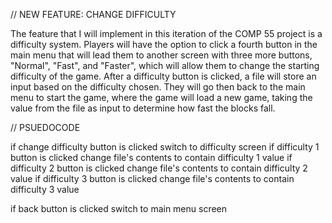 // NEW FEATURE: CHANGE DIFFICULTY

The feature that I will implement in this iteration of the COMP 55 project is a difficulty system. Players will have the option to click a fourth button in the main menu that will lead them to another screen with three more buttons, "Normal", "Fast", and "Faster", which will allow them to change the starting difficulty of the game. After a difficulty button is clicked, a file will store an input based on the difficulty chosen. They will go then back to the main menu to start the game, where the game will load a new game, taking the value from the file as input to determine how fast the blocks fall.

// PSUEDOCODE

if change difficulty button is clicked
switch to difficulty screen
if difficulty 1 button is clicked
    change file's contents to contain difficulty 1 value
  if difficulty 2 button is clicked
    change file's contents to contain difficulty 2 value
  if difficulty 3 button is clicked
    change file's contents to contain difficulty 3 value

if back button is clicked
  switch to main menu screen
